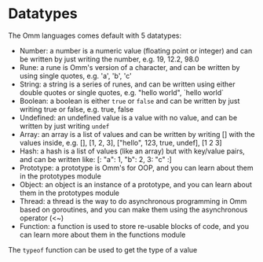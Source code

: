 # Datatypes

The Omm languages comes default with 5 datatypes:

- Number: a number is a numeric value (floating point or integer) and can be written by just writing the number, e.g. 19, 12.2, 98.0
- Rune: a rune is Omm's version of a character, and can be written by using single quotes, e.g. 'a', 'b', 'c'
- String: a string is a series of runes, and can be written using either double quotes or single quotes, e.g. "hello world", \`hello world\`
- Boolean: a boolean is either `true` or `false` and can be written by just writing true or false, e.g. true, false
- Undefined: an undefined value is a value with no value, and can be written by just writing `undef`
- Array: an array is a list of values and can be written by writing [] with the values inside, e.g. [], [1, 2, 3], ["hello", 123, true, undef], [1 2 3]
- Hash: a hash is a list of values (like an array) but with key/value pairs, and can be written like: [: "a": 1, "b": 2, 3: "c" :]
- Prototype: a prototype is Omm's for OOP, and you can learn about them in the prototypes module
- Object: an object is an instance of a prototype, and you can learn about them in the prototypes module
- Thread: a thread is the way to do asynchronous programming in Omm based on goroutines, and you can make them using the asynchronous operator (<~)
- Function: a function is used to store re-usable blocks of code, and you can learn more about them in the functions module

The `typeof` function can be used to get the type of a value
